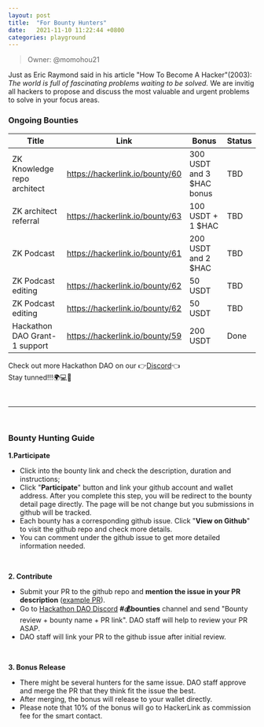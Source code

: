 ```yaml
---
layout: post
title:  "For Bounty Hunters"
date:   2021-11-10 11:22:44 +0800
categories: playground
---
```


> Owner: @momohou21

Just as Eric Raymond said in his article "How To Become A Hacker"(2003): _The world is full of fascinating problems waiting to be solved._ We are invitig all hackers to propose and discuss the most valuable and urgent problems to solve in your focus areas. 

### Ongoing Bounties

| **Title** | **Link** | **Bonus** | **Status** |
| --- | --- | --- | --- |
| ZK Knowledge repo architect | https://hackerlink.io/bounty/60 | 300 USDT and 3 $HAC bonus | TBD |
| ZK architect referral | https://hackerlink.io/bounty/63 | 100 USDT + 1 $HAC | TBD |
| ZK Podcast | https://hackerlink.io/bounty/61 | 200 USDT and 2 $HAC | TBD |
| ZK Podcast editing | https://hackerlink.io/bounty/62 | 50 USDT | TBD |
| ZK Podcast editing | https://hackerlink.io/bounty/62 | 50 USDT | TBD |
| Hackathon DAO Grant-1 support | https://hackerlink.io/bounty/59 | 200 USDT | Done |


Check out more Hackathon DAO on our 👉[Discord][Discord]👈
<br>
Stay tunned!!!🌍💻💪

<br>

----

<br>

### Bounty Hunting Guide

**1.Participate**

- Click into the bounty link and check the description, duration and instructions;
- Click "**Participate**" button and link your github account and wallet address. After you complete this step, you will be redirect to the bounty detail page directly. The page will be not change but you submissions in github will be tracked.
- Each bounty has a corresponding github issue. Click "**View on Github**" to visit the github repo and check more details.
- You can comment under the github issue to get more detailed information needed.

<br>

**2. Contribute**

- Submit your PR to the github repo and **mention the issue in your PR description** ([example PR][PR]).
- Go to [Hackathon DAO Discord][Discord] **#💰bounties** channel and send "Bounty review + bounty name + PR link". DAO staff will help to review your PR ASAP.
- DAO staff will link your PR to the github issue after initial review. 

<br>

**3. Bonus Release**
	
- There might be several hunters for the same issue. DAO staff approve and merge the PR that they think fit the issue the best.
- After merging, the bonus will release to your wallet directly. 
- Please note that 10% of the bonus will go to HackerLink as commission fee for the smart contact. 

[Discord]: https://discord.gg/gVBYGfmwQv
[PR]: https://github.com/dorahacksglobal/Hackathon-Playbook/pull/27

